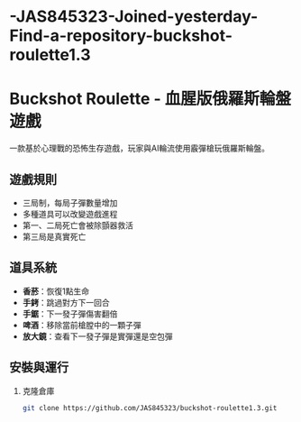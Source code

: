 # -JAS845323-Joined-yesterday-Find-a-repository-buckshot-roulette1.3
# Buckshot Roulette - 血腥版俄羅斯輪盤遊戲

一款基於心理戰的恐怖生存遊戲，玩家與AI輪流使用霰彈槍玩俄羅斯輪盤。

## 遊戲規則
- 三局制，每局子彈數量增加
- 多種道具可以改變遊戲進程
- 第一、二局死亡會被除顫器救活
- 第三局是真實死亡

## 道具系統
- **香菸**：恢復1點生命
- **手銬**：跳過對方下一回合
- **手鋸**：下一發子彈傷害翻倍
- **啤酒**：移除當前槍膛中的一顆子彈
- **放大鏡**：查看下一發子彈是實彈還是空包彈

## 安裝與運行
1. 克隆倉庫
   ```bash
   git clone https://github.com/JAS845323/buckshot-roulette1.3.git
